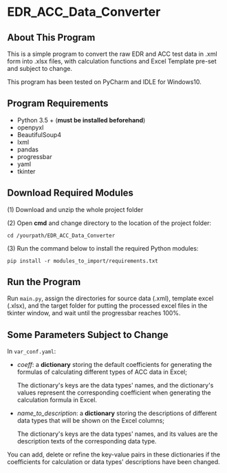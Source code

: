 # EDR_ACC_Data_Converter

## About This Program
This is a simple program to convert the raw EDR and ACC test data in .xml form into .xlsx files, with calculation functions and Excel Template pre-set and subject to change.

This program has been tested on PyCharm and IDLE for Windows10.

## Program Requirements
- Python 3.5 + (**must be installed beforehand**)
- openpyxl
- BeautifulSoup4
- lxml
- pandas
- progressbar
- yaml
- tkinter

## Download Required Modules
(1) Download and unzip the whole project folder

(2) Open **cmd** and change directory to the location of the project folder:
    
    cd /yourpath/EDR_ACC_Data_Converter

(3) Run the command below to install the required Python modules:
   
    pip install -r modules_to_import/requirements.txt

## Run the Program
Run `main.py`, assign the directories for source data (.xml), template excel (.xlsx), and the target folder for putting the processed excel files in the tkinter window, and wait until the progressbar reaches 100%.

## Some Parameters Subject to Change
In `var_conf.yaml`:

- *coeff*: a **dictionary** storing the default coefficients for generating the formulas of calculating different types of ACC data in Excel;

    The dictionary's keys are the data types' names, and the dictionary's values represent the corresponding coefficient when generating the calculation formula in Excel.
        
- *name_to_description*: a **dictionary** storing the descriptions of different data types that will be shown on the Excel columns;
        
    The dictionary's keys are the data types' names, and its values are the description texts of the corresponding data type.
        
You can add, delete or refine the key-value pairs in these dictionaries if the coefficients for calculation or data types' descriptions have been changed.
